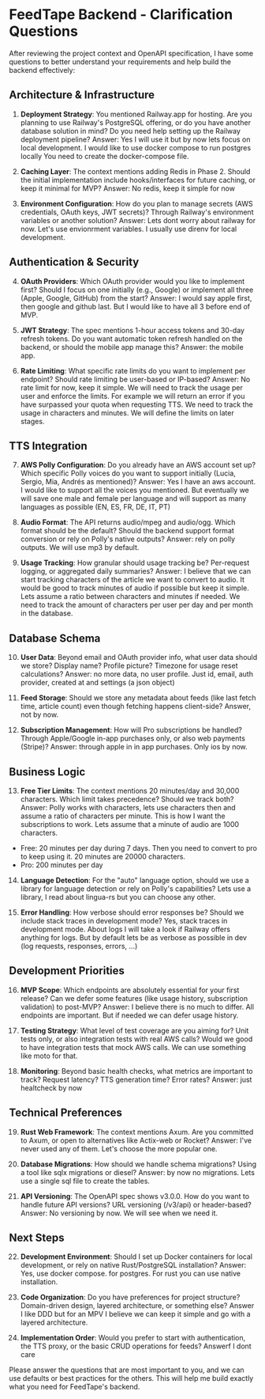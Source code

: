 # FeedTape Backend - Clarification Questions

After reviewing the project context and OpenAPI specification, I have some questions to better understand your requirements and help build the backend effectively:

## Architecture & Infrastructure

1. **Deployment Strategy**: You mentioned Railway.app for hosting. Are you planning to use Railway's PostgreSQL offering, or do you have another database solution in mind? Do you need help setting up the Railway deployment pipeline?
Answer: Yes I will use it but by now lets focus on local development. I would like to use docker compose to run postgres locally You need to create the docker-compose file.

2. **Caching Layer**: The context mentions adding Redis in Phase 2. Should the initial implementation include hooks/interfaces for future caching, or keep it minimal for MVP?
Answer: No redis, keep it simple for now

3. **Environment Configuration**: How do you plan to manage secrets (AWS credentials, OAuth keys, JWT secrets)? Through Railway's environment variables or another solution?
Answer: Lets dont worry about railway for now. Let's use envionrment variables. I usually use direnv for local development.

## Authentication & Security

4. **OAuth Providers**: Which OAuth provider would you like to implement first? Should I focus on one initially (e.g., Google) or implement all three (Apple, Google, GitHub) from the start?
Answer: I would say apple first, then google and github last. But I would like to have all 3 before end of MVP.

5. **JWT Strategy**: The spec mentions 1-hour access tokens and 30-day refresh tokens. Do you want automatic token refresh handled on the backend, or should the mobile app manage this?
Answer: the mobile app.

6. **Rate Limiting**: What specific rate limits do you want to implement per endpoint? Should rate limiting be user-based or IP-based?
Answer: No rate limit for now, keep it simple. We will need to track the usage per user and enforce the limits. For example we will return an error if you have surpassed your quota when requesting TTS.
We need to track the usage in characters and minutes. We will define the limits on later stages.

## TTS Integration

7. **AWS Polly Configuration**: Do you already have an AWS account set up? Which specific Polly voices do you want to support initially (Lucia, Sergio, Mia, Andrés as mentioned)?
Answer: Yes I have an aws account. I would like to support all the voices you mentioned. But eventually we will save one male and female per language and will support as many languages as possible (EN, ES, FR, DE, IT, PT)

8. **Audio Format**: The API returns audio/mpeg and audio/ogg. Which format should be the default? Should the backend support format conversion or rely on Polly's native outputs?
Answer: rely on polly outputs. We will use mp3 by default.

9. **Usage Tracking**: How granular should usage tracking be? Per-request logging, or aggregated daily summaries?
Answer: I believe that we can start tracking characters of the article we want to convert to audio. It would be good to track minutes of audio if possible but keep it simple. Lets assume a ratio between characters and minutes if needed. We need to track the amount of characters per user per day and per month in the database.

## Database Schema

10. **User Data**: Beyond email and OAuth provider info, what user data should we store? Display name? Profile picture? Timezone for usage reset calculations?
    Answer: no more data, no user profile. Just id, email, auth provider, created at and settings (a json object)

11. **Feed Storage**: Should we store any metadata about feeds (like last fetch time, article count) even though fetching happens client-side?
Answer, not by now.

12. **Subscription Management**: How will Pro subscriptions be handled? Through Apple/Google in-app purchases only, or also web payments (Stripe)?
    Answer: through apple in in app purchases. Only ios by now.

## Business Logic

13. **Free Tier Limits**: The context mentions 20 minutes/day and 30,000 characters. Which limit takes precedence? Should we track both?
Answer: Polly works with characters, lets use characters then and assume a ratio of characters per minute. This is how I want the subscriptions to work. Lets assume that a minute of audio are 1000 characters. 
- Free: 20 minutes per day during 7 days. Then you need to convert to pro to keep using it. 20 minutes are 20000 characters.
- Pro: 200 minutes per day

14. **Language Detection**: For the "auto" language option, should we use a library for language detection or rely on Polly's capabilities?
Lets use a library, I read about lingua-rs but you can choose any other.

15. **Error Handling**: How verbose should error responses be? Should we include stack traces in development mode?
Yes, stack traces in development mode. About logs I will take a look if Railway offers anything for logs. But by default lets be as verbose as possible in dev (log requests, responses, errors, ...)

## Development Priorities

16. **MVP Scope**: Which endpoints are absolutely essential for your first release? Can we defer some features (like usage history, subscription validation) to post-MVP?
 Answer: I believe there is no much to differ. All endpoints are important. But if needed we can defer usage history.

17. **Testing Strategy**: What level of test coverage are you aiming for? Unit tests only, or also integration tests with real AWS calls?
Would we good to have integration tests that mock AWS calls. We can use something like moto for that.

18. **Monitoring**: Beyond basic health checks, what metrics are important to track? Request latency? TTS generation time? Error rates?
Answer: just healtcheck by now

## Technical Preferences

19. **Rust Web Framework**: The context mentions Axum. Are you committed to Axum, or open to alternatives like Actix-web or Rocket?
Answer: I've never used any of them. Let's choose the more popular one.

20. **Database Migrations**: How should we handle schema migrations? Using a tool like sqlx migrations or diesel?
Answer: by now no migrations. Lets use a single sql file to create the tables.

21. **API Versioning**: The OpenAPI spec shows v3.0.0. How do you want to handle future API versions? URL versioning (/v3/api) or header-based?
Answer: No versioning by now. We will see when we need it.

## Next Steps

22. **Development Environment**: Should I set up Docker containers for local development, or rely on native Rust/PostgreSQL installation?
Answer: Yes, use docker compose. for postgres. For rust you can use native installation.

23. **Code Organization**: Do you have preferences for project structure? Domain-driven design, layered architecture, or something else?
Answer I like DDD but for an MPV I believe we can keep it simple and go with a layered architecture.

24. **Implementation Order**: Would you prefer to start with authentication, the TTS proxy, or the basic CRUD operations for feeds?
Answerf I dont care

Please answer the questions that are most important to you, and we can use defaults or best practices for the others. This will help me build exactly what you need for FeedTape's backend.
